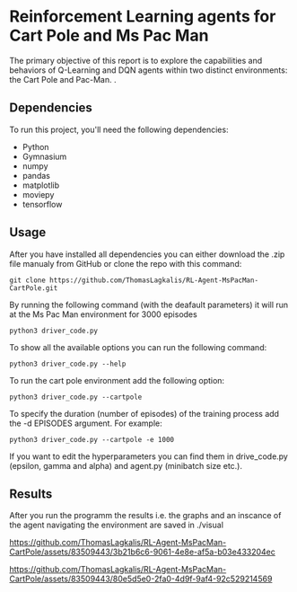 # Reinforcement Learning agents for Cart Pole and Ms Pac Man  
The primary objective of this report is to explore the capabilities and behaviors of Q-Learning and DQN agents within two distinct environments: the Cart Pole and Pac-Man. .

## Dependencies

To run this project, you'll need the following dependencies:

- Python 
- Gymnasium
- numpy
- pandas
- matplotlib
- moviepy
- tensorflow

## Usage 

After you have installed all dependencies you can either download the .zip file manualy from GitHub or clone the repo with this command:

```console 
git clone https://github.com/ThomasLagkalis/RL-Agent-MsPacMan-CartPole.git
```

By running the following command (with the deafault parameters) it will run at the Ms Pac Man environment for 3000 episodes

```console 
python3 driver_code.py
```

To show all the available options you can run the following command:
```console
python3 driver_code.py --help
```

To run the cart pole environment add the following option:
```console
python3 driver_code.py --cartpole
```

To specify the duration (number of episodes) of the training process add the -d EPISODES argument. For example:
```console
python3 driver_code.py --cartpole -e 1000
```

If you want to edit the hyperparameters you can find them in drive_code.py (epsilon, gamma and alpha) and agent.py (minibatch size etc.).

## Results 

After you run the programm the results i.e. the graphs and an inscance of the agent navigating the environment are saved in ./visual



https://github.com/ThomasLagkalis/RL-Agent-MsPacMan-CartPole/assets/83509443/3b21b6c6-9061-4e8e-af5a-b03e433204ec



https://github.com/ThomasLagkalis/RL-Agent-MsPacMan-CartPole/assets/83509443/80e5d5e0-2fa0-4d9f-9af4-92c529214569





